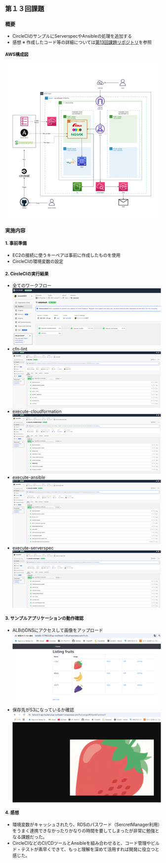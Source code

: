 ## 第１３回課題

### 概要
- CircleCIのサンプルにServerspecやAnsibleの処理を追加する
- 感想
※ 作成したコード等の詳細については[第13回課題リポジトリ](https://github.com/iasuka0901/AWS-lecture13)を参照

#### AWS構成図
![AWS構成図](/image/lecture13/AWS構成図.png)

### 実施内容
#### 1. 事前準備
- EC2の接続に使うキーペアは事前に作成したものを使用
- CircleCIの環境変数の設定

#### 2. CircleCIの実行結果
- 全てのワークフロー<br>![Workflowが全て成功](/image/lecture13/Workflowが全て成功.png)
- cfn-lint<br>![cfn-lint成功](/image/lecture13/cfn-lint成功.png)
- execute-cloudformation<br>![cloudformation成功](/image/lecture13/execute-cloudformation成功.png)
- execute-ansible<br>![ansible成功](/image/lecture13/execute-ansible成功.png)
- execute-serverspec<br>![execute-serverspec成功](/image/lecture13/execute-serverspec成功.png)

####  3. サンプルアプリケーションの動作確認
-  ALBのDNSにアクセスして画像をアップロード<br>![ALBへアクセス](/image/lecture13/ALBへアクセス.png)
- 保存先がS3になっているか確認<br>![保存先がS3になっている](/image/lecture13/保存先がS3になっている.png)

####  4. 感想
- 環境変数がキャッシュされたり、RDSのパスワード（SercretManager利用）をうまく連携できなかったりかなりの時間を要してしまったが非常に勉強となる課題だった。
- CircleCIなどのCI/CDツールとAnsibleを組み合わせると、コード管理やビルド・テストが素早くできて、もっと理解を深めて活用すれば開発に役立つと感じた。